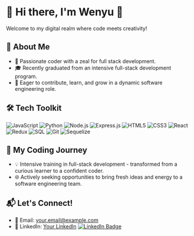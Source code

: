 # 👋 Hi there, I'm Wenyu 🌟

Welcome to my digital realm where code meets creativity!

## 🌟 About Me
- 🧠 Passionate coder with a zeal for full stack development.
- 🎓 Recently graduated from an intensive full-stack development program.
- 🌱 Eager to contribute, learn, and grow in a dynamic software engineering role.


<!--
**wenyulll/wenyulll** is a ✨ _special_ ✨ repository because its `README.md` (this file) appears on your GitHub profile.

Here are some ideas to get you started:

- 🔭 I’m currently working on ...
- 🌱 I’m currently learning ...
- 👯 I’m looking to collaborate on ...
- 🤔 I’m looking for help with ...
- 💬 I am passionate about coding. Recently completed intensive training in full stack development, including Python, JavaScript, and React. Actively seeking a new role in software engineering where I can apply my skills and continue growing.
- 📫 wenyu414@gmail.com
- 😄 she/her
- ⚡ Fun fact: ...
-->
## 🛠️ Tech Toolkit
![JavaScript](https://img.shields.io/badge/-JavaScript-F7DF1E?style=flat-square&logo=javascript&logoColor=black)
![Python](https://img.shields.io/badge/-Python-3776AB?style=flat-square&logo=Python&logoColor=white)
![Node.js](https://img.shields.io/badge/-Node.js-339933?style=flat-square&logo=Node.js&logoColor=white)
![Express.js](https://img.shields.io/badge/-Express.js-000000?style=flat-square&logo=Express&logoColor=white)
![HTML5](https://img.shields.io/badge/-HTML5-E34F26?style=flat-square&logo=html5&logoColor=white)
![CSS3](https://img.shields.io/badge/-CSS3-1572B6?style=flat-square&logo=css3&logoColor=white)
![React](https://img.shields.io/badge/-React-61DAFB?style=flat-square&logo=react&logoColor=black)
![Redux](https://img.shields.io/badge/-Redux-764ABC?style=flat-square&logo=redux&logoColor=white)
![SQL](https://img.shields.io/badge/-SQL-4479A1?style=flat-square&logo=mysql&logoColor=white)
![Git](https://img.shields.io/badge/-Git-F05032?style=flat-square&logo=git&logoColor=white)
![Sequelize](https://img.shields.io/badge/-Sequelize-52B0E7?style=flat-square&logo=Sequelize&logoColor=white)

## 🚀 My Coding Journey
- 💡 Intensive training in full-stack development - transformed from a curious learner to a confident coder.
- 🌐 Actively seeking opportunities to bring fresh ideas and energy to a software engineering team.

## 📬 Let's Connect!
- 📧 Email: [your.email@example.com](mailto:your.email@example.com)
- 🔗 LinkedIn: [Your LinkedIn](https://www.linkedin.com/in/your-profile)
[![LinkedIn Badge](https://img.shields.io/badge/-LinkedIn-blue?style=flat&logo=LinkedIn&logoColor=white&link=https://www.linkedin.com/in/wenyu-li-315b3198/)](https://www.linkedin.com/in/wenyu-li-315b3198/)

